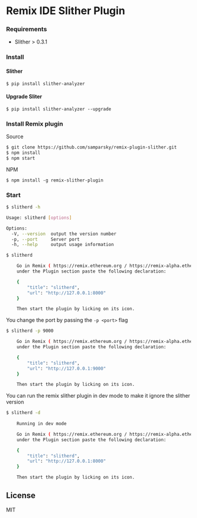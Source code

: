 # Remix IDE Slither Plugin

### Requirements
* Slither > 0.3.1

### Install 

#### Slither

```console
$ pip install slither-analyzer
```

#### Upgrade Sliter

```console
$ pip install slither-analyzer --upgrade
```

### Install Remix plugin

Source

```bash
$ git clone https://github.com/samparsky/remix-plugin-slither.git
$ npm install
$ npm start
```

NPM
```console
$ npm install -g remix-slither-plugin
```

### Start

```sh
$ slitherd -h

Usage: slitherd [options]

Options:
  -V, --version  output the version number
  -p, --port     Server port
  -h, --help     output usage information
```

```sh
$ slitherd

    Go in Remix ( https://remix.ethereum.org / https://remix-alpha.ethereum.org ) / settings tab,
    under the Plugin section paste the following declaration:

    {
        "title": "slitherd",
        "url": "http://127.0.0.1:8000"
    }

    Then start the plugin by licking on its icon.
```

You change the port by passing the `-p <port>` flag

```sh
$ slitherd -p 9000

    Go in Remix ( https://remix.ethereum.org / https://remix-alpha.ethereum.org ) / settings tab,
    under the Plugin section paste the following declaration:

    {
        "title": "slitherd",
        "url": "http://127.0.0.1:9000"
    }

    Then start the plugin by licking on its icon.
```


You can run the remix slither plugin in dev mode to make it ignore
the slither version

```sh
$ slitherd -d
    
    Running in dev mode

    Go in Remix ( https://remix.ethereum.org / https://remix-alpha.ethereum.org ) / settings tab,
    under the Plugin section paste the following declaration:

    {
        "title": "slitherd",
        "url": "http://127.0.0.1:8000"
    }

    Then start the plugin by licking on its icon.
```

License
-------
MIT
